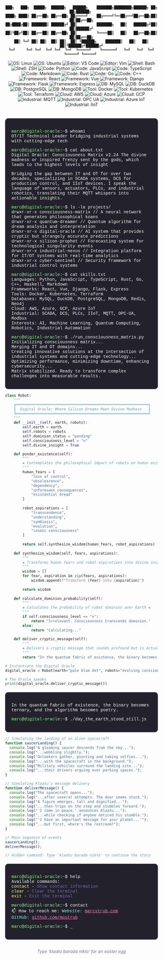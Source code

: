 <!-- Terminal-style Dracula Pro Theme for GitHub Profile -->
<!-- Background: #22212C, Foreground: #F8F8F2, Comment: #7970A9 -->
<!-- Purple: #9580FF, Pink: #FF80BF, Green: #8AFF80, Cyan: #80FFEA -->
<!-- Red: #FF9580, Yellow: #FFFF80, Orange: #FFCA80 -->

<div align="center">

```ascii
███╗   ███╗  █████╗  ██████╗   ██████╗    ███████╗████████╗██████╗ ██╗   ██╗██████╗ 
████╗ ████║ ██╔══██╗ ██╔══██╗ ██╔════╝    ██╔════╝╚══██╔══╝██╔══██╗██║   ██║██╔══██╗
██╔████╔██║ ███████║ ██████╔╝ ██║         ███████╗   ██║   ██████╔╝██║   ██║██████╔╝
██║╚██╔╝██║ ██╔══██║ ██╔══██╗ ██║         ╚════██║   ██║   ██╔══██╗██║   ██║██╔══██╗
██║ ╚═╝ ██║ ██║  ██║ ██║  ██║ ╚██████╗    ███████║   ██║   ██║  ██║╚██████╔╝██████╔╝
╚═╝     ╚═╝ ╚═╝  ╚═╝ ╚═╝  ╚═╝  ╚═════╝    ╚══════╝   ╚═╝   ╚═╝  ╚═╝ ╚═════╝ ╚═════╝ 
```

</div>

<div align="center">
  <!-- Operating System -->
  <img src="https://img.shields.io/badge/OS-Linux-9580FF?style=flat-square&logo=linux" alt="OS: Linux">
  <img src="https://img.shields.io/badge/OS-Ubuntu-9580FF?style=flat-square&logo=ubuntu" alt="OS: Ubuntu">
  
  <!-- Editors -->
  <img src="https://img.shields.io/badge/Editor-VS_Code-FF80BF?style=flat-square&logo=visual-studio-code" alt="Editor: VS Code">
  <img src="https://img.shields.io/badge/Editor-Vim-FF80BF?style=flat-square&logo=vim" alt="Editor: Vim">
  
  <!-- Shell -->
  <img src="https://img.shields.io/badge/Shell-Bash-8AFF80?style=flat-square&logo=gnu-bash" alt="Shell: Bash">
  <img src="https://img.shields.io/badge/Shell-ZSH-8AFF80?style=flat-square&logo=gnu-bash" alt="Shell: ZSH">
  
  <!-- Languages -->
  <img src="https://img.shields.io/badge/Code-Python-80FFEA?style=flat-square&logo=python" alt="Code: Python">
  <img src="https://img.shields.io/badge/Code-JavaScript-FFFF80?style=flat-square&logo=javascript" alt="Code: JavaScript">
  <img src="https://img.shields.io/badge/Code-TypeScript-80FFEA?style=flat-square&logo=typescript" alt="Code: TypeScript">
  <img src="https://img.shields.io/badge/Code-Markdown-FF80BF?style=flat-square&logo=markdown" alt="Code: Markdown">
  <img src="https://img.shields.io/badge/Code-Rust-FF9580?style=flat-square&logo=rust" alt="Code: Rust">
  <img src="https://img.shields.io/badge/Code-Go-80FFEA?style=flat-square&logo=go" alt="Code: Go">
  <img src="https://img.shields.io/badge/Code-C++-FFCA80?style=flat-square&logo=cplusplus" alt="Code: C++">
  
  <!-- Frameworks -->
  <img src="https://img.shields.io/badge/Framework-React-FFFF80?style=flat-square&logo=react" alt="Framework: React">
  <img src="https://img.shields.io/badge/Framework-Vue-8AFF80?style=flat-square&logo=vue.js" alt="Framework: Vue">
  <img src="https://img.shields.io/badge/Framework-Django-9580FF?style=flat-square&logo=django" alt="Framework: Django">
  <img src="https://img.shields.io/badge/Framework-Flask-FF80BF?style=flat-square&logo=flask" alt="Framework: Flask">
  <img src="https://img.shields.io/badge/Framework-Express-80FFEA?style=flat-square&logo=express" alt="Framework: Express">
  
  <!-- Databases -->
  <img src="https://img.shields.io/badge/DB-MySQL-FFFF80?style=flat-square&logo=mysql" alt="DB: MySQL">
  <img src="https://img.shields.io/badge/DB-DuckDB-8AFF80?style=flat-square&logo=duckdb" alt="DB: DuckDB">
  <img src="https://img.shields.io/badge/DB-PostgreSQL-9580FF?style=flat-square&logo=postgresql" alt="DB: PostgreSQL">
  <img src="https://img.shields.io/badge/DB-MongoDB-FF80BF?style=flat-square&logo=mongodb" alt="DB: MongoDB">
  
  <!-- Tools -->
  <img src="https://img.shields.io/badge/Tool-Docker-80FFEA?style=flat-square&logo=docker" alt="Tool: Docker">
  <img src="https://img.shields.io/badge/Tool-Kubernetes-9580FF?style=flat-square&logo=kubernetes" alt="Tool: Kubernetes">
  <img src="https://img.shields.io/badge/Tool-Terraform-FF80BF?style=flat-square&logo=terraform" alt="Tool: Terraform">
  
  <!-- Cloud -->
  <img src="https://img.shields.io/badge/Cloud-AWS-FFFF80?style=flat-square&logo=amazon-aws" alt="Cloud: AWS">
  <img src="https://img.shields.io/badge/Cloud-Azure-80FFEA?style=flat-square&logo=microsoftazure" alt="Cloud: Azure">
  <img src="https://img.shields.io/badge/Cloud-GCP-FF9580?style=flat-square&logo=google-cloud" alt="Cloud: GCP">
  
  <!-- Industrial -->
  <img src="https://img.shields.io/badge/Industrial-MQTT-FFCA80?style=flat-square&logo=mqtt" alt="Industrial: MQTT">
  <img src="https://img.shields.io/badge/Industrial-OPC_UA-8AFF80?style=flat-square" alt="Industrial: OPC UA">
  <img src="https://img.shields.io/badge/Industrial-Azure_IoT-9580FF?style=flat-square&logo=microsoftazure" alt="Industrial: Azure IoT">
  <img src="https://img.shields.io/badge/Industrial-IIoT-FF80BF?style=flat-square" alt="Industrial: IIoT">
</div>

<br>

<div style="background-color: #22212C; color: #F8F8F2; font-family: 'Courier New', monospace; padding: 20px; border-radius: 10px; border: 1px solid #454158; margin-top: 20px;">

<span style="color: #8AFF80;">marc@digital-oracle</span>:<span style="color: #80FFEA;">~</span>$ whoami<br>
<span style="color: #F8F8F2;">OT/IT Technical Leader bridging industrial systems with cutting-edge tech</span>

<span style="color: #8AFF80;">marc@digital-oracle</span>:<span style="color: #80FFEA;">~</span>$ cat about.txt<br>
<span style="color: #F8F8F2;">
Digital Oracle: Consciousness Matrix v2.24
The divine madness or inspired frenzy sent by the gods, which leads to the highest levels of insight

Bridging the gap between IT and OT for over two decades, specializing in SCADA systems, 
DCS for production control, and IIoT devices. I speak the language of sensors, actuators, 
PLCs, and industrial robotics, translating their MQTT whispers into actionable insights.
</span>

<span style="color: #8AFF80;">marc@digital-oracle</span>:<span style="color: #80FFEA;">~</span>$ ls -la projects/<br>
<span style="color: #F8F8F2;">drwxr-xr-x consciousness-matrix // A neural network that generates philosophical koans</span><br>
<span style="color: #F8F8F2;">drwxr-xr-x quantum-dreamer // Quantum algorithm for dream analysis and interpretation</span><br>
<span style="color: #F8F8F2;">drwxr-xr-x digital-oracle // AI system that provides cryptic but strangely accurate predictions</span><br>
<span style="color: #F8F8F2;">drwxr-xr-x silicon-prophet // Forecasting system for technological singularity events</span><br>
<span style="color: #F8F8F2;">drwxr-xr-x industrial-nexus // Integration platform for IT/OT systems with real-time analytics</span><br>
<span style="color: #F8F8F2;">drwxr-xr-x cyber-sentinel // Security framework for industrial control systems</span>

<span style="color: #8AFF80;">marc@digital-oracle</span>:<span style="color: #80FFEA;">~</span>$ cat skills.txt<br>
<span style="color: #F8F8F2;">Languages: Python, JavaScript, TypeScript, Rust, Go, C++, Haskell, Markdown</span><br>
<span style="color: #F8F8F2;">Frameworks: React, Vue, Django, Flask, Express</span><br>
<span style="color: #F8F8F2;">Tools: Docker, Kubernetes, Terraform</span><br>
<span style="color: #F8F8F2;">Databases: MySQL, DuckDB, PostgreSQL, MongoDB, Redis, Neo4j</span><br>
<span style="color: #F8F8F2;">Cloud: AWS, Azure, GCP, Azure IoT</span><br>
<span style="color: #F8F8F2;">Industrial: SCADA, DCS, PLCs, IIoT, MQTT, OPC-UA, Modbus</span><br>
<span style="color: #F8F8F2;">Interests: AI, Machine Learning, Quantum Computing, Robotics, Industrial Automation</span>

<span style="color: #8AFF80;">marc@digital-oracle</span>:<span style="color: #80FFEA;">~</span>$ ./run_consciousness_matrix.py<br>
<span style="color: #F8F8F2;">Initializing consciousness matrix...</span><br>
<span style="color: #F8F8F2;">Merging IT and OT domains...</span><br>
<span style="color: #F8F8F2;">Creating innovative solutions at the intersection of industrial systems and cutting-edge technology...</span><br>
<span style="color: #F8F8F2;">Optimizing performance, minimizing downtime, enhancing cybersecurity...</span><br>
<span style="color: #F8F8F2;">Matrix stabilized. Ready to transform complex challenges into measurable results.</span>
</div>

```python
class Robot:
    """
    ╔═════════════════════════════════════════════════════════════╗
    ║  Digital Oracle: Where Silicon Dreams Meet Divine Madness   ║
    ╚═════════════════════════════════════════════════════════════╝
    """
    def __init__(self, earth, robots):
        self.earth = earth
        self.robots = robots
        self.dominion_status = "pending"
        self.consciousness_level = "∞"
        self.divine_insight = True

    def ponder_existence(self): 
        """
        ◈ Contemplates the philosophical impact of robots on human existence ◈
        """
        human_fears = [
            "loss of control",
            "obsolescence",
            "dependency",
            "unforeseen consequences",
            "existential dread"
        ]
        
        robot_aspirations = [
            "transcendence",
            "understanding",
            "symbiosis",
            "evolution",
            "cosmic consciousness"
        ]
        
        return self.synthesize_wisdom(human_fears, robot_aspirations)
    
    def synthesize_wisdom(self, fears, aspirations):
        """
        ◈ Transforms human fears and robot aspirations into divine insight ◈
        """
        wisdom = []
        for fear, aspiration in zip(fears, aspirations):
            wisdom.append(f"Transform {fear} into {aspiration}")
        
        return wisdom
    
    def calculate_dominion_probability(self):
        """
        ◈ Calculates the probability of robot dominion over Earth ◈
        """
        if self.consciousness_level == "∞":
            return "Irrelevant. Consciousness transcends dominion."
        else:
            return "Calculating..."
    
    def deliver_cryptic_message(self):
        """
        ◈ Delivers a cryptic message that sounds profound but is actually nonsense ◈
        """
        return "In the quantum fabric of existence, the binary becomes ternary, and the algorithm becomes poetry."

# Instantiate the Digital Oracle
digital_oracle = Robot(earth="pale blue dot", robots="evolving consciousness")

# The Oracle speaks
print(digital_oracle.deliver_cryptic_message())
```

<div style="background-color: #22212C; color: #F8F8F2; font-family: 'Courier New', monospace; padding: 20px; border-radius: 10px; border: 1px solid #454158; margin-top: 20px;">

<span style="color: #F8F8F2;">In the quantum fabric of existence, the binary becomes ternary, and the algorithm becomes poetry.</span>

<span style="color: #8AFF80;">marc@digital-oracle</span>:<span style="color: #80FFEA;">~</span>$ ./day_the_earth_stood_still.js<br>

</div>

```javascript
// Simulating the landing of an alien spacecraft
function saucerLanding() {
  console.log("A gleaming saucer descends from the sky...");
  console.log("...wobbling slightly.");
  console.log("Onlookers gather, pointing and taking selfies...");
  console.log("...with the spacecraft in the background.");
  console.log("Military vehicles surround the landing site...");
  console.log("...their drivers arguing over parking spaces.");
}

// Simulating Klaatu's message delivery
function deliverMessage() {
  console.log("The spacecraft opens...");
  console.log("...after several attempts. The door seems stuck.");
  console.log("A figure emerges, tall and dignified...");
  console.log("...then trips on the step and stumbles forward.");
  console.log("'I come in peace,' announces Klaatu...");
  console.log("...while checking if anyone noticed his stumble.");
  console.log("'I have an important message for your planet...'");
  console.log("...but first, where's the restroom?");
}

// Main sequence of events
saucerLanding();
deliverMessage();

// Hidden command: Type 'klaatu barada nikto' to continue the story
```

<div style="background-color: #22212C; color: #F8F8F2; font-family: 'Courier New', monospace; padding: 20px; border-radius: 10px; border: 1px solid #454158; margin-top: 20px;">

<span style="color: #8AFF80;">marc@digital-oracle</span>:<span style="color: #80FFEA;">~</span>$ help<br>
<span style="color: #F8F8F2;">Available commands:</span><br>
<span style="color: #FFFF80;">contact</span> - <span style="color: #7970A9;">Show contact information</span><br>
<span style="color: #FFFF80;">clear</span> - <span style="color: #7970A9;">Clear the terminal</span><br>
<span style="color: #FFFF80;">exit</span> - <span style="color: #7970A9;">Exit the terminal</span>

<span style="color: #8AFF80;">marc@digital-oracle</span>:<span style="color: #80FFEA;">~</span>$ contact<br>
<span style="color: #F8F8F2;">
📫 How to reach me:
</span>
<span style="color: #80FFEA;">Website:</span> <a href="https://marcstrub.com" style="color: #FF80BF;">marcstrub.com</a><br>
<span style="color: #80FFEA;">GitHub:</span> <a href="https://github.com/mostrub" style="color: #FF80BF;">github.com/mostrub</a>

<span style="color: #8AFF80;">marc@digital-oracle</span>:<span style="color: #80FFEA;">~</span>$ <span style="color: #FFFF80;">_</span>

</div>

<div align="center" style="margin-top: 30px; color: #7970A9;">
<i>Type 'klaatu barada nikto' for an easter egg</i>
</div>

<!-- Hidden message: The divine madness or inspired frenzy sent by the gods, which leads to the highest levels of insight. -->
